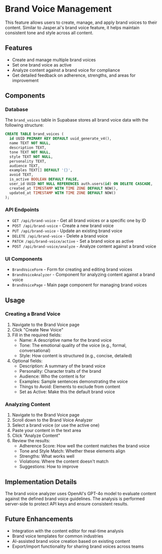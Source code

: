 # Brand Voice Management

This feature allows users to create, manage, and apply brand voices to their content. Similar to Jasper.ai's brand voice feature, it helps maintain consistent tone and style across all content.

## Features

- Create and manage multiple brand voices
- Set one brand voice as active
- Analyze content against a brand voice for compliance
- Get detailed feedback on adherence, strengths, and areas for improvement

## Components

### Database

The `brand_voices` table in Supabase stores all brand voice data with the following structure:

```sql
CREATE TABLE brand_voices (
  id UUID PRIMARY KEY DEFAULT uuid_generate_v4(),
  name TEXT NOT NULL,
  description TEXT,
  tone TEXT NOT NULL,
  style TEXT NOT NULL,
  personality TEXT,
  audience TEXT,
  examples TEXT[] DEFAULT '{}',
  avoid TEXT,
  is_active BOOLEAN DEFAULT FALSE,
  user_id UUID NOT NULL REFERENCES auth.users(id) ON DELETE CASCADE,
  created_at TIMESTAMP WITH TIME ZONE DEFAULT NOW(),
  updated_at TIMESTAMP WITH TIME ZONE DEFAULT NOW()
);
```

### API Endpoints

- `GET /api/brand-voice` - Get all brand voices or a specific one by ID
- `POST /api/brand-voice` - Create a new brand voice
- `PUT /api/brand-voice` - Update an existing brand voice
- `DELETE /api/brand-voice` - Delete a brand voice
- `PATCH /api/brand-voice/active` - Set a brand voice as active
- `POST /api/brand-voice/analyze` - Analyze content against a brand voice

### UI Components

- `BrandVoiceForm` - Form for creating and editing brand voices
- `BrandVoiceAnalyzer` - Component for analyzing content against a brand voice
- `BrandVoicePage` - Main page component for managing brand voices

## Usage

### Creating a Brand Voice

1. Navigate to the Brand Voice page
2. Click "Create New Voice"
3. Fill in the required fields:
   - Name: A descriptive name for the brand voice
   - Tone: The emotional quality of the voice (e.g., formal, conversational)
   - Style: How content is structured (e.g., concise, detailed)
4. Optional fields:
   - Description: A summary of the brand voice
   - Personality: Character traits of the brand
   - Audience: Who the content is for
   - Examples: Sample sentences demonstrating the voice
   - Things to Avoid: Elements to exclude from content
   - Set as Active: Make this the default brand voice

### Analyzing Content

1. Navigate to the Brand Voice page
2. Scroll down to the Brand Voice Analyzer
3. Select a brand voice (or use the active one)
4. Paste your content in the text area
5. Click "Analyze Content"
6. Review the results:
   - Adherence Score: How well the content matches the brand voice
   - Tone and Style Match: Whether these elements align
   - Strengths: What works well
   - Violations: Where the content doesn't match
   - Suggestions: How to improve

## Implementation Details

The brand voice analyzer uses OpenAI's GPT-4o model to evaluate content against the defined brand voice guidelines. The analysis is performed server-side to protect API keys and ensure consistent results.

## Future Enhancements

- Integration with the content editor for real-time analysis
- Brand voice templates for common industries
- AI-assisted brand voice creation based on existing content
- Export/import functionality for sharing brand voices across teams 